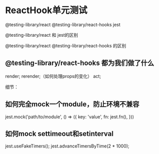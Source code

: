 # ReactHook单元测试

@testing-library/react
@testing-library/react-hooks
jest

@testing-library/react 和 jest的区别

@testing-library/react
@testing-library/react-hooks 的区别


## @testing-library/react-hooks 都为我们做了什么

render;
rerender;（如何处理props的变化）
act;



细节：

##  如何完全mock一个module，防止环境不兼容

jest.mock('path/to/module', () => ({
    key: 'value',
    fn: jest.fn(),
}))

## 如何mock settimeout和setinterval

jest.useFakeTimers();
jest.advanceTimersByTime(2 * 1000);